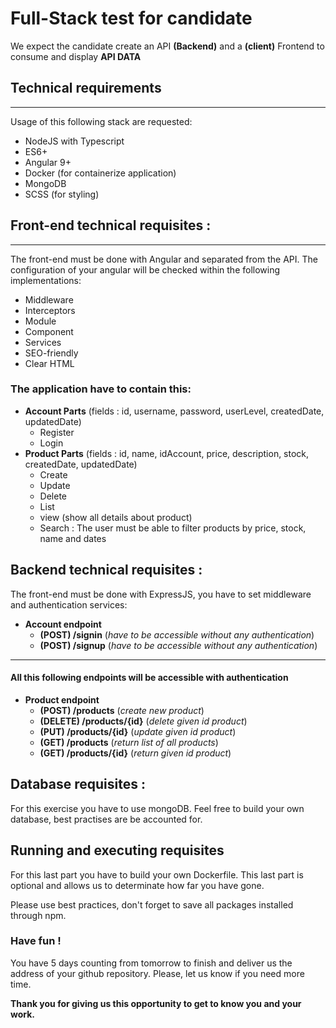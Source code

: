 # Full-Stack test for candidate

We expect the candidate create an API **(Backend)** and a **(client)** Frontend to consume and display **API DATA**

## Technical requirements
****
Usage of this following stack are requested: 

- NodeJS with Typescript
- ES6+
- Angular 9+ 
- Docker (for containerize application)
- MongoDB 
- SCSS (for styling)


## Front-end technical requisites : 
****
The front-end must be done with Angular and separated from the API.
The configuration of your angular will be checked within the following implementations: 

* Middleware
* Interceptors 
* Module 
* Component
* Services
* SEO-friendly
* Clear HTML

### The application have to contain this:

- **Account Parts** 
  (fields : id, username, password, userLevel, createdDate, updatedDate)
    - Register
    - Login
- **Product Parts**
  (fields : id, name, idAccount, price, description, stock, createdDate, updatedDate)
    - Create
    - Update
    - Delete
    - List 
    - view  (show all details about product)
    - Search : The user must be able to filter products by price, stock, name and dates


## Backend technical requisites :

The front-end must be done with ExpressJS, you have to set middleware and authentication services:

- **Account endpoint**   
    - **(POST) /signin** (_have to be accessible without any authentication_)
    - **(POST) /signup** (_have to be accessible without any authentication_)   
 ****     
#### All this following endpoints will be accessible with authentication

- **Product endpoint** 
    - **(POST) /products** (_create new product_)
    - **(DELETE) /products/{id}** (_delete given id product_)
    - **(PUT) /products/{id}**  (_update given id product_)
    - **(GET) /products** (_return list of all products_)
    - **(GET) /products/{id}** (_return given id product_)    
      
## Database requisites :
 
For this exercise you have to use mongoDB.
Feel free to build your own database, best practises are be accounted for.
                             
## Running and executing requisites 
For this last part you have to build your own Dockerfile. This last part is 
optional and allows us to determinate how far you have gone. 

Please use best practices, don't forget to save all  packages installed through npm. 
                             
### Have fun !
You have 5 days counting from tomorrow to finish and deliver us the address of your github repository. 
Please, let us know if you need more time.
               
**Thank you for giving us this opportunity to get to know you and your work.**
